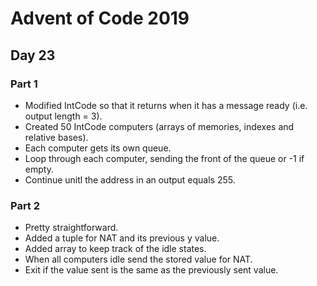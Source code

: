 # Advent of Code 2019

## Day 23
### Part  1
* Modified IntCode so that it returns when it has a message ready (i.e. output length = 3).
* Created 50 IntCode computers (arrays of memories, indexes and relative bases).
* Each computer gets its own queue.
* Loop through each computer, sending the front of the queue or -1 if empty.
* Continue unitl the address in an output equals 255.
### Part 2
* Pretty straightforward.
* Added a tuple for NAT and its previous y value.
* Added array to keep track of the idle states.
* When all computers idle send the stored value for NAT.
* Exit if the value sent is the same as the previously sent value.